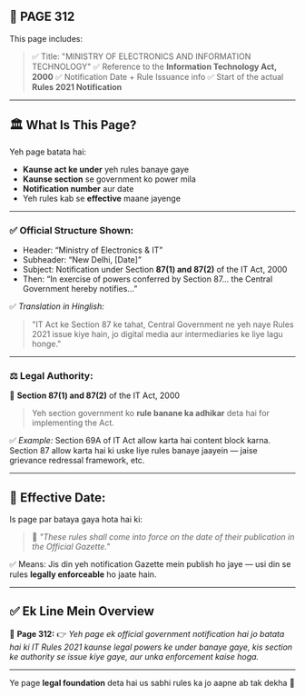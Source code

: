 ## 📄 **PAGE 312**

This page includes:

> ✅ Title: "MINISTRY OF ELECTRONICS AND INFORMATION TECHNOLOGY"
> ✅ Reference to the **Information Technology Act, 2000**
> ✅ Notification Date + Rule Issuance info
> ✅ Start of the actual **Rules 2021 Notification**

---

## 🏛️ What Is This Page?

Yeh page batata hai:

* **Kaunse act ke under** yeh rules banaye gaye
* **Kaunse section** se government ko power mila
* **Notification number** aur date
* Yeh rules kab se **effective** maane jayenge

---

### ✅ Official Structure Shown:

* Header: “Ministry of Electronics & IT”
* Subheader: “New Delhi, \[Date]”
* Subject: Notification under Section **87(1) and 87(2)** of the IT Act, 2000
* Then: “In exercise of powers conferred by Section 87... the Central Government hereby notifies...”

✅ *Translation in Hinglish:*

> "IT Act ke Section 87 ke tahat, Central Government ne yeh naye Rules 2021 issue kiye hain, jo digital media aur intermediaries ke liye lagu honge."

---

### ⚖️ Legal Authority:

📌 **Section 87(1) and 87(2)** of the IT Act, 2000

> Yeh section government ko **rule banane ka adhikar** deta hai for implementing the Act.

✅ *Example:*
Section 69A of IT Act allow karta hai content block karna.
Section 87 allow karta hai ki uske liye rules banaye jaayein — jaise grievance redressal framework, etc.

---

## 📅 Effective Date:

Is page par bataya gaya hota hai ki:

> 📌 *"These rules shall come into force on the date of their publication in the Official Gazette."*

✅ Means:
Jis din yeh notification Gazette mein publish ho jaye — usi din se rules **legally enforceable** ho jaate hain.

---

## ✅ **Ek Line Mein Overview**

📌 **Page 312:**
👉 *Yeh page ek official government notification hai jo batata hai ki IT Rules 2021 kaunse legal powers ke under banaye gaye, kis section ke authority se issue kiye gaye, aur unka enforcement kaise hoga.*

---

Ye page **legal foundation** deta hai us sabhi rules ka jo aapne ab tak dekha 📜
